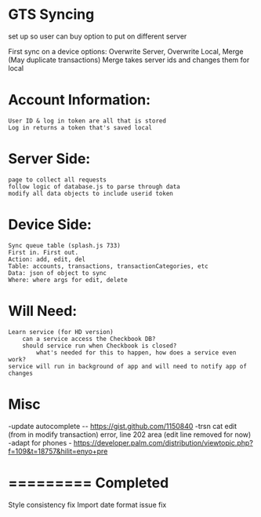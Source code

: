 GTS Syncing
===========

set up so user can buy option to put on different server

First sync on a device options: Overwrite Server, Overwrite Local, Merge (May duplicate transactions)
	Merge takes server ids and changes them for local

# Account Information:
	User ID & log in token are all that is stored
	Log in returns a token that's saved local

# Server Side:
	page to collect all requests
	follow logic of database.js to parse through data
	modify all data objects to include userid token

# Device Side:
	Sync queue table (splash.js 733)
	First in. First out.
	Action: add, edit, del
	Table: accounts, transactions, transactionCategories, etc
	Data: json of object to sync
	Where: where args for edit, delete

# Will Need:
	Learn service (for HD version)
		can a service access the Checkbook DB?
		should service run when Checkbook is closed?
			what's needed for this to happen, how does a service even work?
	service will run in background of app and will need to notify app of changes

Misc
====
-update autocomplete -- https://gist.github.com/1150840
-trsn cat edit (from in modify transaction) error, line 202 area (edit line removed for now)
-adapt for phones - https://developer.palm.com/distribution/viewtopic.php?f=109&t=18757&hilit=enyo+pre

=========
Completed
=========
Style consistency fix
Import date format issue fix